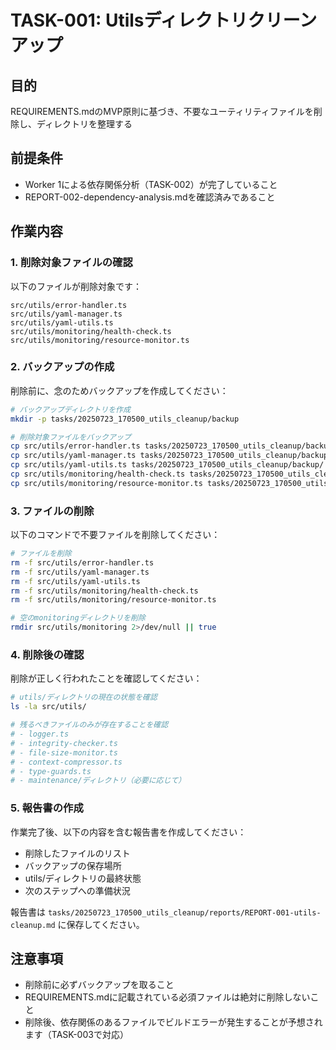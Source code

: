# TASK-001: Utilsディレクトリクリーンアップ

## 目的
REQUIREMENTS.mdのMVP原則に基づき、不要なユーティリティファイルを削除し、ディレクトリを整理する

## 前提条件
- Worker 1による依存関係分析（TASK-002）が完了していること
- REPORT-002-dependency-analysis.mdを確認済みであること

## 作業内容

### 1. 削除対象ファイルの確認
以下のファイルが削除対象です：
```
src/utils/error-handler.ts
src/utils/yaml-manager.ts
src/utils/yaml-utils.ts
src/utils/monitoring/health-check.ts
src/utils/monitoring/resource-monitor.ts
```

### 2. バックアップの作成
削除前に、念のためバックアップを作成してください：
```bash
# バックアップディレクトリを作成
mkdir -p tasks/20250723_170500_utils_cleanup/backup

# 削除対象ファイルをバックアップ
cp src/utils/error-handler.ts tasks/20250723_170500_utils_cleanup/backup/ 2>/dev/null || true
cp src/utils/yaml-manager.ts tasks/20250723_170500_utils_cleanup/backup/ 2>/dev/null || true
cp src/utils/yaml-utils.ts tasks/20250723_170500_utils_cleanup/backup/ 2>/dev/null || true
cp src/utils/monitoring/health-check.ts tasks/20250723_170500_utils_cleanup/backup/ 2>/dev/null || true
cp src/utils/monitoring/resource-monitor.ts tasks/20250723_170500_utils_cleanup/backup/ 2>/dev/null || true
```

### 3. ファイルの削除
以下のコマンドで不要ファイルを削除してください：
```bash
# ファイルを削除
rm -f src/utils/error-handler.ts
rm -f src/utils/yaml-manager.ts
rm -f src/utils/yaml-utils.ts
rm -f src/utils/monitoring/health-check.ts
rm -f src/utils/monitoring/resource-monitor.ts

# 空のmonitoringディレクトリを削除
rmdir src/utils/monitoring 2>/dev/null || true
```

### 4. 削除後の確認
削除が正しく行われたことを確認してください：
```bash
# utils/ディレクトリの現在の状態を確認
ls -la src/utils/

# 残るべきファイルのみが存在することを確認
# - logger.ts
# - integrity-checker.ts
# - file-size-monitor.ts
# - context-compressor.ts
# - type-guards.ts
# - maintenance/ディレクトリ（必要に応じて）
```

### 5. 報告書の作成
作業完了後、以下の内容を含む報告書を作成してください：
- 削除したファイルのリスト
- バックアップの保存場所
- utils/ディレクトリの最終状態
- 次のステップへの準備状況

報告書は `tasks/20250723_170500_utils_cleanup/reports/REPORT-001-utils-cleanup.md` に保存してください。

## 注意事項
- 削除前に必ずバックアップを取ること
- REQUIREMENTS.mdに記載されている必須ファイルは絶対に削除しないこと
- 削除後、依存関係のあるファイルでビルドエラーが発生することが予想されます（TASK-003で対応）